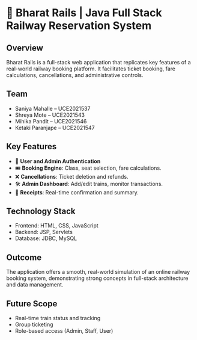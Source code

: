# 🚆 Bharat Rails | Java Full Stack Railway Reservation System

## Overview
Bharat Rails is a full-stack web application that replicates key features of a real-world railway booking platform. It facilitates ticket booking, fare calculations, cancellations, and administrative controls.

## Team
- Saniya Mahalle – UCE2021537  
- Shreya Mote – UCE2021543  
- Mihika Pandit – UCE2021546  
- Ketaki Paranjape – UCE2021547

## Key Features
- 🔐 **User and Admin Authentication**
- 🎟 **Booking Engine**: Class, seat selection, fare calculations.
- ❌ **Cancellations**: Ticket deletion and refunds.
- 🛠 **Admin Dashboard**: Add/edit trains, monitor transactions.
- 🧾 **Receipts**: Real-time confirmation and summary.

## Technology Stack
- Frontend: HTML, CSS, JavaScript  
- Backend: JSP, Servlets  
- Database: JDBC, MySQL

## Outcome
The application offers a smooth, real-world simulation of an online railway booking system, demonstrating strong concepts in full-stack architecture and data management.

## Future Scope
- Real-time train status and tracking  
- Group ticketing  
- Role-based access (Admin, Staff, User)
